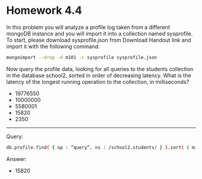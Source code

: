 # Homework 4.4

In this problem you will analyze a profile log taken from a different mongoDB instance and you will import it into a collection named sysprofile. To start, please download sysprofile.json from Download Handout link and import it with the following command:

```bash
mongoimport --drop -d m101 -c sysprofile sysprofile.json
```

Now query the profile data, looking for all queries to the students collection in the database school2, sorted in order of decreasing latency. What is the latency of the longest running operation to the collection, in milliseconds?

* 19776550
* 10000000
* 5580001
* 15820
* 2350

------

Query:<br/>
```bash
db.profile.find( { op : “query”, ns : /school2.students/ } ).sort( ( millis : -1 ) ).limit( 1 ).pretty()
```

Answer:<br/>
* 15820
